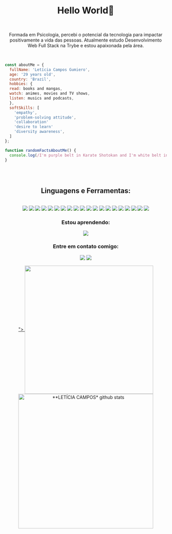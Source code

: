 <h1 align="center">Hello World👋</h1>

<br>

<p align="center">Formada em Psicologia, percebi o potencial da tecnologia para impactar positivamente a vida das pessoas. Atualmente estudo Desenvolvimento Web Full Stack na Trybe e estou apaixonada pela área.</p>
<br>

```JavaScript
const aboutMe = {
  fullName: 'Letícia Campos Gumiero',
  age: '29 years old',
  country: 'Brazil',
  hobbies: {
  read: books and mangas, 
  watch: animes, movies and TV shows,
  listen: musics and podcasts,
  },
  softSkills: [
    'empathy',
    'problem-solving attitude',
    'collaboration'
    'desire to learn'
    'diversity awareness',
  ]
};

function randomFactsAboutMe() {
  console.log(/I'm purple belt in Karate Shotokan and I'm white belt in Brazilian Jiu Jitsu/);
}
 
```
<br>
     <div align="center">
<h2 aling="center">Linguagens e Ferramentas:</h2><br>
<section align="center">
 <img src="https://img.shields.io/badge/JavaScript-323330?style=for-the-badge&logo=javascript&logoColor=F7DF1E" />
 <img src="https://img.shields.io/badge/TypeScript-007ACC?style=for-the-badge&logo=typescript&logoColor=white" />
 <img src="https://img.shields.io/badge/Node.js-339933?style=for-the-badge&logo=nodedotjs&logoColor=white" />
 <img src="https://img.shields.io/badge/React-20232A?style=for-the-badge&logo=react&logoColor=61DAFB" />
 <img src="https://img.shields.io/badge/HTML5-E34F26?style=for-the-badge&logo=html5&logoColor=white" />
 <img src="https://img.shields.io/badge/CSS3-1572B6?style=for-the-badge&logo=css3&logoColor=white" />
 <img src="https://img.shields.io/badge/MySQL-005C84?style=for-the-badge&logo=mysql&logoColor=white" />
 <img src="https://img.shields.io/badge/MongoDB-4EA94B?style=for-the-badge&logo=mongodb&logoColor=white" />
  <img src="https://img.shields.io/badge/Jest-C21325?style=for-the-badge&logo=jest&logoColor=white" />
  <img src="https://img.shields.io/badge/Mocha-8D6748?style=for-the-badge&logo=Mocha&logoColor=white">
  <img src="https://img.shields.io/badge/Chai-f7e9c8?style=for-the-badge&logo=mocha&logoColor=a84d45">
 <img src="https://img.shields.io/badge/Express.js-000000?style=for-the-badge&logo=express&logoColor=white" />
 <img src="https://img.shields.io/badge/Docker-2CA5E0?style=for-the-badge&logo=docker&logoColor=white" />
 <img src="https://img.shields.io/badge/GIT-E44C30?style=for-the-badge&logo=git&logoColor=white" />
 <img src="https://img.shields.io/badge/eslint-3A33D1?style=for-the-badge&logo=eslint&logoColor=white" />
 <img src="https://img.shields.io/badge/Redux-593D88?style=for-the-badge&logo=redux&logoColor=white" />
 <img src="https://img.shields.io/badge/Sequelize-52B0E7?style=for-the-badge&logo=Sequelize&logoColor=white" />
 <img src="https://img.shields.io/badge/SOLID-007ABB?style=for-the-badge&logo=solid&logoColor=white" />
 <img src="https://img.shields.io/badge/ts--node-3178C6?style=for-the-badge&logo=ts-node&logoColor=white" />
 <img src="https://img.shields.io/badge/Mongoose-4EA94B?style=for-the-badge&logo=mongodb&logoColor=white" />
</section>

<h3 aling="center">Estou aprendendo:</h3>
 <img aling="center" src="https://img.shields.io/badge/Prisma-3982CE?style=for-the-badge&logo=Prisma&logoColor=white" />
</div>
<h3 align="center">Entre em contato comigo:</h3>
<p align="center">
 <a href = "mailto:leticia.camposg93@gmail.com"><img src="https://img.shields.io/badge/-Gmail-%23333?style=for-the-badge&logo=gmail&logoColor=white" target="_blank"></a>
  <a href="https://www.linkedin.com/in/letícia-campos-gumiero-dev" target="_blank"><img src="https://img.shields.io/badge/-LinkedIn-%230077B5?style=for-the-badge&logo=linkedin&logoColor=white" target="_blank">
</p>

<div align="center">
<a href="  <a href="https://github.com/Leticia-C">">
  <img align="center" src="https://github-readme-stats.vercel.app/api/top-langs/?username=Leticia-C&langs_count=7&theme=dark&hide_langs_below=1&layout=compact"  heigth="160em" width="400px"/>
</a>

  <a href="https://github.com/Leticia-C">
 <img align="center" src="https://github-readme-stats.vercel.app/api?username=Leticia-C&show_icons=true&theme=dark&line_height=33&count_private=true" alt="**LETÍCIA CAMPOS* github stats" heigth="160em" width="420px"/>
</a>


